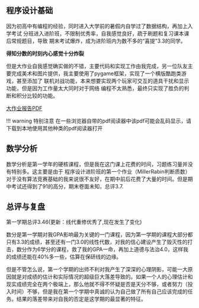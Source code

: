 ## 程序设计基础

因为初高中有编程的经验，同时进入大学前的暑假内自学过了数据结构，再加上入学考试
分班进入进阶班，不限制优秀率，自我感觉良好，疏于刷题和复习课本课后常规题目，导致
期末考试爆炸，成为进阶班内为数不多的“喜提”3.3的同学。

__得知分数的时刻内心感觉十分炸裂__

但是大作业自我感觉确实做的不错，主要代码和实现工作由我完成，另一位队友主要完成美术和图片提供，我主要使用了pygame框架，实现了一个横版酷跑类游戏，甚至添加了
联机对战功能，本来想要实现两个玩家可交互的道具干扰和显示功能，但是因为工作量太大同时对于网络
编程不太熟悉，最终只实现了胜负的判断和积分比较的功能。

[大作业报告PDF](../src/51-%E9%83%91%E9%80%B8%E9%A3%9E-PB211111675-53-%E9%97%AB%E6%B3%BD%E8%BD%A9-PB21111696.pdf)

!!! warning 特别注意
    在一些浏览器自带的pdf阅读器中该pdf可能会乱码显示，请下载到本地使用其他种类的pdf阅读器打开

## 数学分析

数学分析是第一学年的硬核课程，但是我在这门课上花费的时间，习题练习量并没有特别多。这主要是由于
程序设计进阶班的第一个作业（MillerRabin判断质数）对于没有算法竞赛基础的我来说很不友好，在期中前后花费了大量的时间。但是期中考试还得到了91的高分，期末卷面未知，总评3.7.

## 总评与复盘

第一学期总评3.46(更新：线代重修优秀了,现在发生了变化)

数分是第一学期对我GPA影响最为关键的一门课程，因为第一学期的课程大部分都只有3.3的成绩，甚至还有一门3.0的线性代数，对我的信心建设产生了毁灭性的打击，数分作为6学分的课程，救了我的GPA一命，再加上道德与法治4.0，这样我的成绩还能在40%多一些，估算在保研线的边缘。

但是不管怎么说，第一个学期的出师不利对我产生了深深的心理阴影，可能一大原因就是对成绩的估计和实际情况的超级巨大落差导致的。如果一个人的心理估计和现实成绩完全在两个极端上，那么他就不得不怀疑是否是天分不够，或者努力（投入时间）不够，但是我在第一个学期中真诚的认为自己做了所有自己应该完成的任务。结果的落差带来对自我的否定是这学期的最显著的特征。
